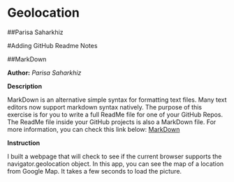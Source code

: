 # Geolocation
##Parisa Saharkhiz

#Adding GitHub Readme Notes

##MarkDown


**Author:** *Parisa Saharkhiz*

**Description**

MarkDown is an alternative simple syntax for formatting text files. Many text editors now support markdown syntax natively.
The purpose of this exercise is for you to write a full ReadMe file for one of your GitHub Repos.
The ReadMe file inside your GitHub projects is also a MarkDown file.
For more information, you can check this link below:
[MarkDown](http://en.wikipedia.org/wiki/Markdown "Markdown")

**Instruction**

I built a webpage that will check to see if the current browser supports the navigator.geolocation object.
In this app, you can see the map of a location from Google Map. It takes a few seconds to load the picture.


